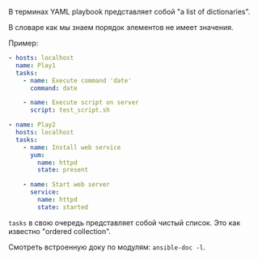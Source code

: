 В терминах YAML playbook представляет собой "a list of dictionaries".

В словаре как мы знаем порядок элементов не имеет значения.

Пример:

```yaml
- hosts: localhost
  name: Play1
  tasks:
    - name: Execute command 'date'
      command: date

    - name: Execute script on server
      script: test_script.sh

- name: Play2
  hosts: localhost
  tasks:
    - name: Install web service
      yum:
        name: httpd
        state: present

    - name: Start web server
      service:
        name: httpd
        state: started
```

`tasks` в свою очередь представляет собой чистый список. Это как известно "ordered collection".

Смотреть встроенную доку по модулям: `ansible-doc -l`.